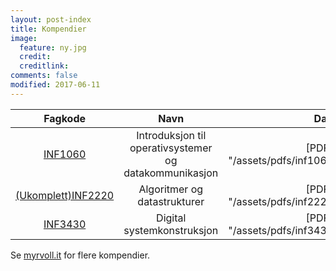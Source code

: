 ```yaml
---
layout: post-index
title: Kompendier
image:
  feature: ny.jpg
  credit: 
  creditlink: 
comments: false
modified: 2017-06-11
---
```


Fagkode | Navn | Data
:---:|:---:|:---:
[INF1060](https://www.uio.no/studier/emner/matnat/ifi/INF1060/) |  Introduksjon til operativsystemer og datakommunikasjon | [PDF]({{ "/assets/pdfs/inf1060_kompendium.pdf" | absolute_url }})
[(Ukomplett)INF2220](https://www.uio.no/studier/emner/matnat/ifi/INF2220/) | Algoritmer og datastrukturer | [PDF]({{ "/assets/pdfs/inf2220_kompendium.pdf" | absolute_url }})
[INF3430](https://www.uio.no/studier/emner/matnat/ifi/INF3430/) | Digital systemkonstruksjon | [PDF]({{ "/assets/pdfs/inf3430_kompendium.pdf" | absolute_url }})

Se [myrvoll.it](http://myrvoll.it/) for flere kompendier.
